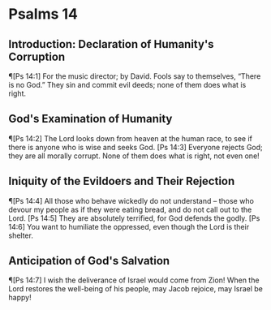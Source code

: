 # Psalms 14

## Introduction: Declaration of Humanity's Corruption
¶[Ps 14:1] For the music director; by David. Fools say to themselves, “There is no God.” They sin and commit evil deeds; none of them does what is right.

## God's Examination of Humanity
¶[Ps 14:2] The Lord looks down from heaven at the human race, to see if there is anyone who is wise and seeks God.
[Ps 14:3] Everyone rejects God; they are all morally corrupt. None of them does what is right, not even one!

## Iniquity of the Evildoers and Their Rejection
¶[Ps 14:4] All those who behave wickedly do not understand – those who devour my people as if they were eating bread, and do not call out to the Lord.
[Ps 14:5] They are absolutely terrified, for God defends the godly.
[Ps 14:6] You want to humiliate the oppressed, even though the Lord is their shelter.

## Anticipation of God's Salvation
¶[Ps 14:7] I wish the deliverance of Israel would come from Zion! When the Lord restores the well-being of his people, may Jacob rejoice, may Israel be happy!
